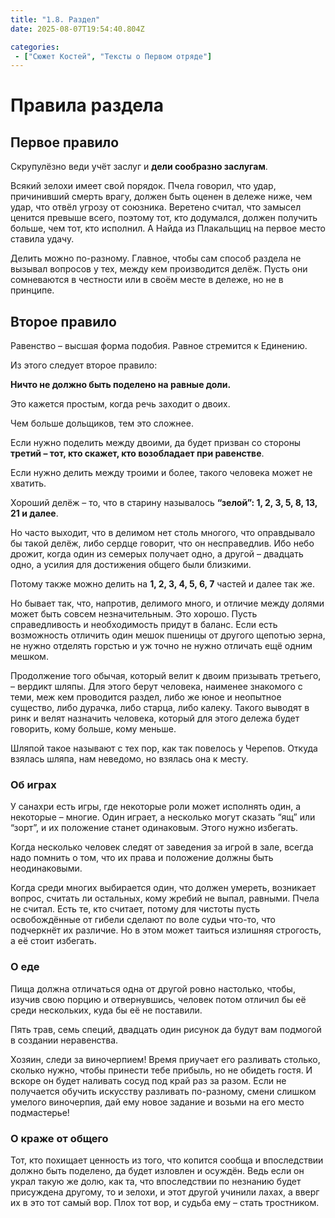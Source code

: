 ```yaml
---
title: "1.8. Раздел"
date: 2025-08-07T19:54:40.804Z

categories:
 - ["Сюжет Костей", "Тексты о Первом отряде"]
---
```


Правила раздела
===============

Первое правило
--------------

Скрупулёзно веди учёт заслуг и **дели сообразно заслугам**.

Всякий зелохи имеет свой порядок. Пчела говорил, что удар, причинивший
смерть врагу, должен быть оценен в дележе ниже, чем удар, что отвёл
угрозу от союзника. Веретено считал, что замысел ценится превыше всего,
поэтому тот, кто додумался, должен получить больше, чем тот, кто
исполнил. А Найда из Плакальщиц на первое место ставила удачу.

Делить можно по-разному. Главное, чтобы сам способ раздела не вызывал
вопросов у тех, между кем производится делёж. Пусть они сомневаются в
честности или в своём месте в дележе, но не в принципе.

Второе правило
--------------

Равенство – высшая форма подобия. Равное стремится к Единению.

Из этого следует второе правило:

**Ничто не должно быть поделено на равные доли.**

Это кажется простым, когда речь заходит о двоих.

Чем больше дольщиков, тем это сложнее.

Если нужно поделить между двоими, да будет призван со стороны **третий –
тот, кто скажет, кто возобладает при равенстве**.

Если нужно делить между троими и более, такого человека может не
хватить.

Хороший делёж – то, что в старину называлось **“зелой”: 1, 2, 3, 5, 8,
13, 21 и далее**.

Но часто выходит, что в делимом нет столь многого, что оправдывало бы
такой делёж, либо сердце говорит, что он несправедлив. Ибо небо дрожит,
когда один из семерых получает одно, а другой – двадцать одно, а усилия
для достижения общего были близкими.

Потому также можно делить на **1, 2, 3, 4, 5, 6, 7** частей и далее так
же.

Но бывает так, что, напротив, делимого много, и отличие между долями
может быть совсем незначительным. Это хорошо. Пусть справедливость и
необходимость придут в баланс. Если есть возможность отличить один мешок
пшеницы от другого щепотью зерна, не нужно отделять горстью и уж точно
не нужно отличать ещё одним мешком.

Продолжение того обычая, который велит к двоим призывать третьего, –
вердикт шляпы. Для этого берут человека, наименее знакомого с теми, меж
кем проводится раздел, либо же юное и неопытное существо, либо дурачка,
либо старца, либо калеку. Такого выводят в ринк и велят назначить
человека, который для этого дележа будет говорить, кому больше, кому
меньше.

Шляпой такое называют с тех пор, как так повелось у Черепов. Откуда
взялась шляпа, нам неведомо, но взялась она к месту.

### Об играх

У санахри есть игры, где некоторые роли может исполнять один, а
некоторые – многие. Один играет, а несколько могут сказать “ящ” или
“зорт”, и их положение станет одинаковым. Этого нужно избегать.

Когда несколько человек следят от заведения за игрой в зале, всегда надо
помнить о том, что их права и положение должны быть неодинаковыми.

Когда среди многих выбирается один, что должен умереть, возникает
вопрос, считать ли остальных, кому жребий не выпал, равными. Пчела не
считал. Есть те, кто считает, потому для чистоты пусть освобождённые от
гибели сделают по воле судьи что-то, что подчеркнёт их различие. Но в
этом может таиться излишняя строгость, а её стоит избегать.

### О еде

Пища должна отличаться одна от другой ровно настолько, чтобы, изучив
свою порцию и отвернувшись, человек потом отличил бы её среди
нескольких, куда бы её не поставили.

Пять трав, семь специй, двадцать один рисунок да будут вам подмогой в
создании неравенства.

Хозяин, следи за виночерпием! Время приучает его разливать столько,
сколько нужно, чтобы принести тебе прибыль, но не обидеть гостя. И
вскоре он будет наливать сосуд под край раз за разом. Если не получается
обучить искусству разливать по-разному, смени слишком умелого
виночерпия, дай ему новое задание и возьми на его место подмастерье!

### О краже от общего

Тот, кто похищает ценность из того, что копится сообща и впоследствии
должно быть поделено, да будет изловлен и осуждён. Ведь если он украл
такую же долю, как та, что впоследствии по незнанию будет присуждена
другому, то и зелохи, и этот другой учинили лахах, а вверг их в это тот
самый вор. Плох тот вор, и судьба ему – стать тростником.
